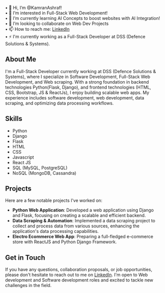 • 👋 Hi, I’m @KamranAshraf!<br>
• 👀 I’m interested in Full-Stack Web Development!<br>
• 🌱 I’m currently learning AI Concepts to boost websites with AI Integration! <br>
• 💞️ I’m looking to collaborate on Web Dev Projects<br>
• 📫 How to reach me: [LinkedIn](https://www.linkedin.com/in/mkamranashraf/)<br>
• ⚡ I'm currently working as a Full-Stack Developer at DSS (Defence Solutions & Systems).<br>

## About Me

I'm a Full-Stack Developer currently working at DSS (Defence Solutions & Systems), where I specialize in Software Development, Full-Stack Web Development, and Web scraping. With a strong foundation in backend technologies Python(Flask, Django), and frontend technologies (HTML, CSS, Bootstrap, JS & ReactJs), I enjoy building scalable web apps. My experience includes software development, web development, data scraping, and optimizing data processing workflows.

## Skills

- Python
- Django
- Flask
- HTML
- CSS
- Javascript
- React JS
- SQL (MySQL, PostgreSQL)
- NoSQL (MongoDB, Cassandra)

## Projects

Here are a few notable projects I've worked on:

- **Python Web Application**: Developed a web application using Django and Flask, focusing on creating a scalable and efficient backend.
- **Data Scraping & Automation**: Implemented a data scraping project to collect and process data from various sources, enhancing the application's data processing capabilities.
- **Electro Ecommerce Web App**: Preparing a full-fledged e-commerce store with ReactJS and Python Django Framework.

## Get in Touch

If you have any questions, collaboration proposals, or job opportunities, please don't hesitate to reach out to me on [LinkedIn](https://www.linkedin.com/in/mkamranashraf/). I'm open to Web development and Software development roles and excited to tackle new challenges in the field.

<!---
KamranAshraf10/KamranAshraf10 is a ✨ special ✨ repository because its `README.md` (this file) appears on your GitHub profile.
You can click the Preview link to take a look at your changes.
--->
